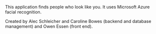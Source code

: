This application finds people who look like you. It uses Microsoft Azure facial recognition. 

Created by Alec Schleicher and Caroline Bowes (backend and database management) and Owen Essen (front end).
